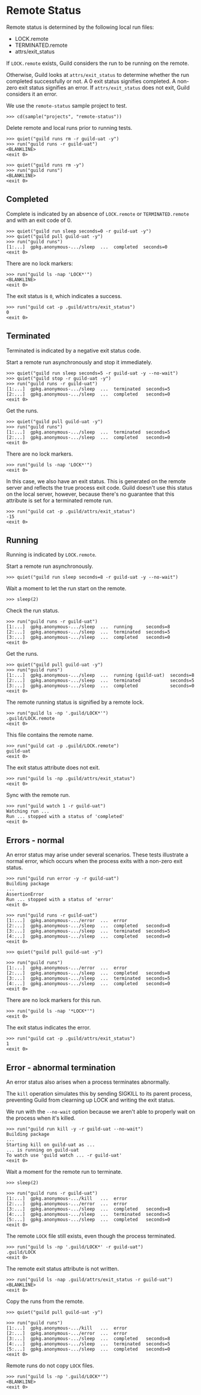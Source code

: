 # Remote Status

Remote status is determined by the following local run files:

- LOCK.remote
- TERMINATED.remote
- attrs/exit_status

If `LOCK.remote` exists, Guild considers the run to be running on the
remote.

Otherwise, Guild looks at `attrs/exit_status` to determine whether the
run completed successfully or not. A 0 exit status signifies
completed. A non-zero exit status signifies an error. If
`attrs/exit_status` does not exit, Guild considers it an error.

We use the `remote-status` sample project to test.

    >>> cd(sample("projects", "remote-status"))

Delete remote and local runs prior to running tests.

    >>> quiet("guild runs rm -r guild-uat -y")
    >>> run("guild runs -r guild-uat")
    <BLANKLINE>
    <exit 0>

    >>> quiet("guild runs rm -y")
    >>> run("guild runs")
    <BLANKLINE>
    <exit 0>

## Completed

Complete is indicated by an absence of `LOCK.remote` or
`TERMINATED.remote` and with an exit code of 0.

    >>> quiet("guild run sleep seconds=0 -r guild-uat -y")
    >>> quiet("guild pull guild-uat -y")
    >>> run("guild runs")
    [1:...]  gpkg.anonymous-.../sleep  ...  completed  seconds=0
    <exit 0>

There are no lock markers:

    >>> run("guild ls -nap 'LOCK*'")
    <BLANKLINE>
    <exit 0>

The exit status is `0`, which indicates a success.

    >>> run("guild cat -p .guild/attrs/exit_status")
    0
    <exit 0>

## Terminated

Terminated is indicated by a negative exit status code.

Start a remote run asynchronously and stop it immediately.

    >>> quiet("guild run sleep seconds=5 -r guild-uat -y --no-wait")
    >>> quiet("guild stop -r guild-uat -y")
    >>> run("guild runs -r guild-uat")
    [1:...]  gpkg.anonymous-.../sleep  ...  terminated  seconds=5
    [2:...]  gpkg.anonymous-.../sleep  ...  completed   seconds=0
    <exit 0>

Get the runs.

    >>> quiet("guild pull guild-uat -y")
    >>> run("guild runs")
    [1:...]  gpkg.anonymous-.../sleep  ...  terminated  seconds=5
    [2:...]  gpkg.anonymous-.../sleep  ...  completed   seconds=0
    <exit 0>

There are no lock markers.

    >>> run("guild ls -nap 'LOCK*'")
    <exit 0>

In this case, we also have an exit status. This is generated on the
remote server and reflects the true process exit code. Guild doesn't
use this status on the local server, however, because there's no
guarantee that this attribute is set for a terminated remote run.

    >>> run("guild cat -p .guild/attrs/exit_status")
    -15
    <exit 0>

## Running

Running is indicated by `LOCK.remote`.

Start a remote run asynchronously.

    >>> quiet("guild run sleep seconds=8 -r guild-uat -y --no-wait")

Wait a moment to let the run start on the remote.

    >>> sleep(2)

Check the run status.

    >>> run("guild runs -r guild-uat")
    [1:...]  gpkg.anonymous-.../sleep  ...  running     seconds=8
    [2:...]  gpkg.anonymous-.../sleep  ...  terminated  seconds=5
    [3:...]  gpkg.anonymous-.../sleep  ...  completed   seconds=0
    <exit 0>

Get the runs.

    >>> quiet("guild pull guild-uat -y")
    >>> run("guild runs")
    [1:...]  gpkg.anonymous-.../sleep  ...  running (guild-uat)  seconds=8
    [2:...]  gpkg.anonymous-.../sleep  ...  terminated           seconds=5
    [3:...]  gpkg.anonymous-.../sleep  ...  completed            seconds=0
    <exit 0>

The remote running status is signified by a remote lock.

    >>> run("guild ls -np '.guild/LOCK*'")
    .guild/LOCK.remote
    <exit 0>

This file contains the remote name.

    >>> run("guild cat -p .guild/LOCK.remote")
    guild-uat
    <exit 0>

The exit status attribute does not exit.

    >>> run("guild ls -np .guild/attrs/exit_status")
    <exit 0>

Sync with the remote run.

    >>> run("guild watch 1 -r guild-uat")
    Watching run ...
    Run ... stopped with a status of 'completed'
    <exit 0>

## Errors - normal

An error status may arise under several scenarios. These tests
illustrate a normal error, which occurs when the process exits with a
non-zero exit status.

    >>> run("guild run error -y -r guild-uat")
    Building package
    ...
    AssertionError
    Run ... stopped with a status of 'error'
    <exit 0>

    >>> run("guild runs -r guild-uat")
    [1:...]  gpkg.anonymous-.../error  ...  error
    [2:...]  gpkg.anonymous-.../sleep  ...  completed   seconds=8
    [3:...]  gpkg.anonymous-.../sleep  ...  terminated  seconds=5
    [4:...]  gpkg.anonymous-.../sleep  ...  completed   seconds=0
    <exit 0>

    >>> quiet("guild pull guild-uat -y")

    >>> run("guild runs")
    [1:...]  gpkg.anonymous-.../error  ...  error
    [2:...]  gpkg.anonymous-.../sleep  ...  completed   seconds=8
    [3:...]  gpkg.anonymous-.../sleep  ...  terminated  seconds=5
    [4:...]  gpkg.anonymous-.../sleep  ...  completed   seconds=0
    <exit 0>

There are no lock markers for this run.

    >>> run("guild ls -nap '*LOCK*'")
    <exit 0>

The exit status indicates the error.

    >>> run("guild cat -p .guild/attrs/exit_status")
    1
    <exit 0>

## Error - abnormal termination

An error status also arises when a process terminates abnormally.

The `kill` operation simulates this by sending SIGKILL to its parent
process, preventing Guild from clearning up LOCK and writing the exit
status.

We run with the `--no-wait` option because we aren't able to properly
wait on the process when it's killed.

    >>> run("guild run kill -y -r guild-uat --no-wait")
    Building package
    ...
    Starting kill on guild-uat as ...
    ... is running on guild-uat
    To watch use 'guild watch ... -r guild-uat'
    <exit 0>

Wait a moment for the remote run to terminate.

    >>> sleep(2)

    >>> run("guild runs -r guild-uat")
    [1:...]  gpkg.anonymous-.../kill   ...  error
    [2:...]  gpkg.anonymous-.../error  ...  error
    [3:...]  gpkg.anonymous-.../sleep  ...  completed   seconds=8
    [4:...]  gpkg.anonymous-.../sleep  ...  terminated  seconds=5
    [5:...]  gpkg.anonymous-.../sleep  ...  completed   seconds=0
    <exit 0>

The remote `LOCK` file still exists, even though the process terminated.

    >>> run("guild ls -np '.guild/LOCK*' -r guild-uat")
    .guild/LOCK
    <exit 0>

The remote exit status attribute is not written.

    >>> run("guild ls -nap .guild/attrs/exit_status -r guild-uat")
    <BLANKLINE>
    <exit 0>

Copy the runs from the remote.

    >>> quiet("guild pull guild-uat -y")

    >>> run("guild runs")
    [1:...]  gpkg.anonymous-.../kill   ...  error
    [2:...]  gpkg.anonymous-.../error  ...  error
    [3:...]  gpkg.anonymous-.../sleep  ...  completed   seconds=8
    [4:...]  gpkg.anonymous-.../sleep  ...  terminated  seconds=5
    [5:...]  gpkg.anonymous-.../sleep  ...  completed   seconds=0
    <exit 0>

Remote runs do not copy `LOCK` files.

    >>> run("guild ls -np '.guild/LOCK*'")
    <BLANKLINE>
    <exit 0>
